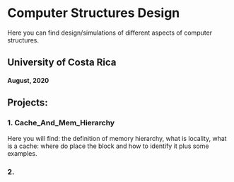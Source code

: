 # Computer Structures Design

Here you can find design/simulations of different 
aspects of computer structures.

## University of Costa Rica
#### August, 2020

## Projects:
### 1. Cache_And_Mem_Hierarchy

Here you will find: the definition of memory hierarchy, 
what is locality, what is a cache: where do place the block 
and how to identify it plus some examples.

### 2. 
